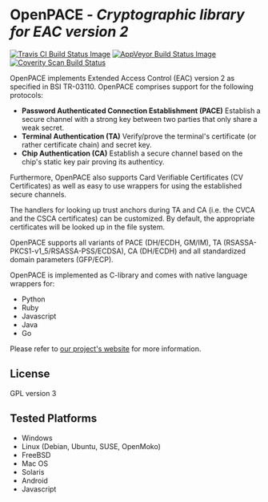 # OpenPACE *- Cryptographic library for EAC version 2*

[![Travis CI Build Status Image](https://travis-ci.org/frankmorgner/openpace.svg?branch=master)](https://travis-ci.org/frankmorgner/openpace) [![AppVeyor Build Status Image](https://ci.appveyor.com/api/projects/status/ehqcdn3tqgsd29db/branch/master?svg=true)](https://ci.appveyor.com/project/frankmorgner/openpace/branch/master) [![Coverity Scan Build Status](https://scan.coverity.com/projects/1789/badge.svg)](https://scan.coverity.com/projects/1789)

OpenPACE implements Extended Access Control (EAC) version 2 as specified in
BSI TR-03110. OpenPACE comprises support for the following protocols:

- **Password Authenticated Connection Establishment (PACE)** Establish a secure
  channel with a strong key between two parties that only share a weak secret.
- **Terminal Authentication (TA)** Verify/prove the terminal's certificate (or
  rather certificate chain) and secret key.
- **Chip Authentication (CA)** Establish a secure channel based on the chip's
  static key pair proving its authenticy.

Furthermore, OpenPACE also supports Card Verifiable Certificates (CV
Certificates) as well as easy to use wrappers for using the established secure
channels.

The handlers for looking up trust anchors during TA and CA (i.e. the CVCA
and the CSCA certificates) can be customized. By default, the appropriate
certificates will be looked up in the file system.

OpenPACE supports all variants of PACE (DH/ECDH, GM/IM), TA
(RSASSA-PKCS1-v1_5/RSASSA-PSS/ECDSA), CA (DH/ECDH) and all standardized
domain parameters (GFP/ECP).
   

OpenPACE is implemented as C-library and comes with native language wrappers
for:

- Python
- Ruby
- Javascript
- Java
- Go

Please refer to [our project's website](http://frankmorgner.github.io/openpace/) for more information.

## License

GPL version 3

## Tested Platforms

- Windows
- Linux (Debian, Ubuntu, SUSE, OpenMoko)
- FreeBSD
- Mac OS
- Solaris
- Android
- Javascript
